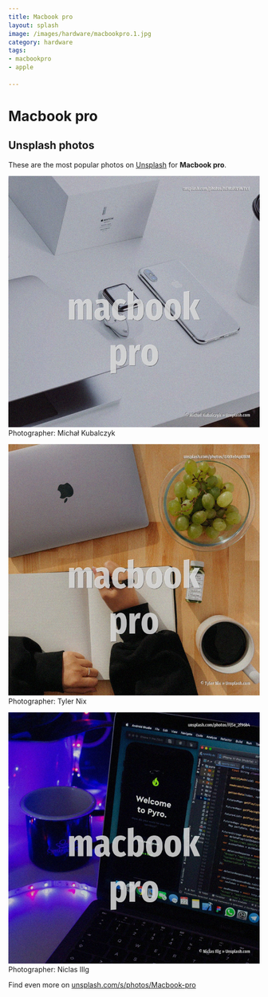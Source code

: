 ```yaml
---
title: Macbook pro
layout: splash
image: /images/hardware/macbookpro.1.jpg
category: hardware
tags:
- macbookpro
- apple

---
```

# Macbook pro

  

 
## Unsplash photos
These are the most popular photos on [Unsplash](https://unsplash.com) for **Macbook pro**.
 
![Macbook pro](/images/hardware/macbookpro.1.jpg)
Photographer:  Michał Kubalczyk
 
![Macbook pro](/images/hardware/macbookpro.2.jpg)
Photographer:  Tyler Nix
 
![Macbook pro](/images/hardware/macbookpro.3.jpg)
Photographer:  Niclas Illg
 
Find even more on [unsplash.com/s/photos/Macbook-pro](https://unsplash.com/s/photos/Macbook-pro)
 

